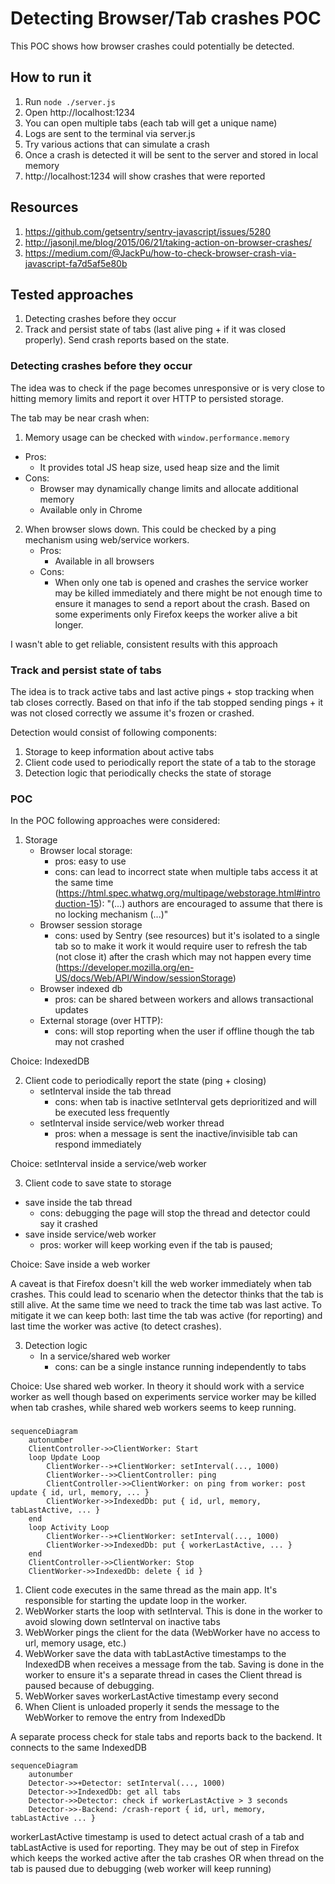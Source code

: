 # Detecting Browser/Tab crashes POC

This POC shows how browser crashes could potentially be detected.

## How to run it

1. Run `node ./server.js`
2. Open http://localhost:1234
3. You can open multiple tabs (each tab will get a unique name)
4. Logs are sent to the terminal via server.js
5. Try various actions that can simulate a crash
6. Once a crash is detected it will be sent to the server and stored in local memory
7. http://localhost:1234 will show crashes that were reported 

## Resources

1. https://github.com/getsentry/sentry-javascript/issues/5280
2. http://jasonjl.me/blog/2015/06/21/taking-action-on-browser-crashes/
3. https://medium.com/@JackPu/how-to-check-browser-crash-via-javascript-fa7d5af5e80b

## Tested approaches

1. Detecting crashes before they occur
2. Track and persist state of tabs (last alive ping + if it was closed properly). Send crash reports based on the state.

### Detecting crashes before they occur 

The idea was to check if the page becomes unresponsive or is very close to hitting memory limits and report it over HTTP to persisted storage.

The tab may be near crash when:

1. Memory usage can be checked with `window.performance.memory`
  - Pros:
    - It provides total JS heap size, used heap size and the limit
  - Cons:
    - Browser may dynamically change limits and allocate additional memory
    - Available only in Chrome
2. When browser slows down. This could be checked by a ping mechanism using web/service workers.
   - Pros:
     - Available in all browsers
   - Cons:
     - When only one tab is opened and crashes the service worker may be killed immediately and there might be not enough time to ensure it manages to send a report about the crash. Based on some experiments only Firefox keeps the worker alive a bit longer.

I wasn't able to get reliable, consistent results with this approach

### Track and persist state of tabs

The idea is to track active tabs and last active pings + stop tracking when tab closes correctly. Based on that info if the tab stopped sending pings + it was not closed correctly we assume it's frozen or crashed.

Detection would consist of following components:

1. Storage to keep information about active tabs
2. Client code used to periodically report the state of a tab to the storage
3. Detection logic that periodically checks the state of storage

### POC

In the POC following approaches were considered:

1. Storage
   - Browser local storage:
     - pros: easy to use
     - cons: can lead to incorrect state when multiple tabs access it at the same time (https://html.spec.whatwg.org/multipage/webstorage.html#introduction-15): "(...) authors are encouraged to assume that there is no locking mechanism (...)"
   - Browser session storage
     - cons: used by Sentry (see resources) but it's isolated to a single tab so to make it work it would require user to refresh the tab (not close it) after the crash which may not happen every time (https://developer.mozilla.org/en-US/docs/Web/API/Window/sessionStorage) 
   - Browser indexed db
     - pros: can be shared between workers and allows transactional updates 
   - External storage (over HTTP): 
     - cons: will stop reporting when the user if offline though the tab may not crashed

Choice: IndexedDB

2. Client code to periodically report the state (ping + closing)
   - setInterval inside the tab thread
     - cons: when tab is inactive setInterval gets deprioritized and will be executed less frequently
   - setInterval inside service/web worker thread
     - pros: when a message is sent the inactive/invisible tab can respond immediately

Choice: setInterval inside a service/web worker

3. Client code to save state to storage

- save inside the tab thread
    - cons: debugging the page will stop the thread and detector could say it crashed
- save inside service/web worker
    - pros: worker will keep working even if the tab is paused;

Choice: Save inside a web worker

A caveat is that Firefox doesn't kill the web worker immediately when tab crashes. This could lead to scenario when the detector thinks that the tab is still alive. At the same time we need to track the time tab was last active. To mitigate it we can keep both: last time the tab was active (for reporting) and last time the worker was active (to detect crashes).

3. Detection logic
   - In a service/shared web worker
     - cons: can be a single instance running independently to tabs

Choice: Use shared web worker. In theory it should work with a service worker as well though based on experiments service worker may be killed when tab crashes, while shared web workers seems to keep running.

### 

```mermaid
sequenceDiagram
    autonumber
    ClientController->>ClientWorker: Start
    loop Update Loop
        ClientWorker-->+ClientWorker: setInterval(..., 1000)
        ClientWorker-->>ClientController: ping
        ClientController->>ClientWorker: on ping from worker: post update { id, url, memory, ... }
        ClientWorker->>IndexedDb: put { id, url, memory, tabLastActive, ... }
    end
    loop Activity Loop
        ClientWorker-->+ClientWorker: setInterval(..., 1000)
        ClientWorker->>IndexedDb: put { workerLastActive, ... }
    end
    ClientController->>ClientWorker: Stop
    ClientWorker->>IndexedDb: delete { id }
```

1. Client code executes in the same thread as the main app. It's responsible for starting the update loop in the worker.
2. WebWorker starts the loop with setInterval. This is done in the worker to avoid slowing down setInterval on inactive tabs
3. WebWorker pings the client for the data (WebWorker have no access to url, memory usage, etc.)
4. WebWorker save the data with tabLastActive timestamps to the IndexedDB when receives a message from the tab. Saving is done in the worker to ensure it's a separate thread in cases the Client thread is paused because of debugging.
4. WebWorker saves workerLastActive timestamp every second
5. When Client is unloaded properly it sends the message to the WebWorker to remove the entry from IndexedDb

A separate process check for stale tabs and reports back to the backend. It connects to the same IndexedDB

```mermaid
sequenceDiagram
    autonumber
    Detector->>+Detector: setInterval(..., 1000)
    Detector->>IndexedDb: get all tabs
    Detector->>Detector: check if workerLastActive > 3 seconds
    Detector->>-Backend: /crash-report { id, url, memory, tabLastActive ... }
```

workerLastActive timestamp is used to detect actual crash of a tab and tabLastActive is used for reporting. They may be out of step in Firefox which keeps the worked active after the tab crashes OR when thread on the tab is paused due to debugging (web worker will keep running)